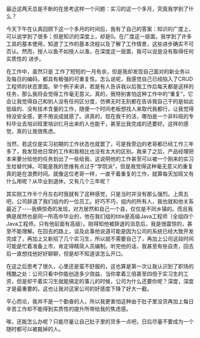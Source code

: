 最近这两天总是不断的在思考这样一个问题：实习的这一个多月，究竟我学到了什么？

今天下午在认真回顾下这一个多月的时间后，我有了自己的答案：知识的广度上，可以说学到了很多；但是知识的深度上，却是0。在广度这一层面，我学到了许多工具的基本使用，知道了工作的基本流程以及了解了工作情景，这些进步确实不可否认。然而，授人以鱼不如授人以渔，在深度这一层面，我可以说是没有取得任何实质性的 进步。

在工作中，虽然只是 工作了短短的一月有余，但是我却发现自己面对的新业务以及每日的编码，都具有极强的可重复性。怎么说呢，我感觉自己已经陷入了CRUD工程师的状态里面。举个例子来讲，若是有人告诉我以后我工作后每天都是这样的任务，那么我将会觉得工作毫无意义。真的，我特别害怕这种工作中的“重复”，它会让我觉得自己和别人没有任何区分度，仿佛无时无刻都在告诉我自己干的是如此低级的、没有技术含量的工作，随便一个时间老板想找人来取代我都行，让我觉得特没安全感，更不用说成就感了。讲真的，现在我干的活，哪怕是一个非科班的专科毕业去培训班里培训仨月出来的人也能干，甚至比我完成的还要好。这样的感觉，真的让我很焦虑。

当然，若这仅是实习初期的工作状态也就罢了，可是我旁边的老哥都已经工作三年多了，我发现他日常的工作和我相比也没有太大的区别。我来了之后，产品经理把本来要分给他的任务划出了一些给我，这说明他的工作甚至可以被一个刚来的实习生给替代掉。可能是我的思维有点过于“学院派”，但是我觉得这种毫无意义的重复真的是在浪费时间。就像这位老哥一样，一直干着重复的工作，就算每天加班又有什么用呢？从毕业到退休，又有几个三年呢？

其实刚工作半个月左右时我就有了这种感觉，只是当时并没有那么强烈。上周五吧，公司辞退了我们组内的一位员工。好巧不巧，组内的所有人，我也就和他关系最近了----我俩惊奇的发现，对方居然和自己一个县，仅仅是不同乡镇的。而且我俩是居然也是同一所高中毕业的，他在我们组的title是高级Java工程师（全组四个Java工程师，只有他前面有高级）。刚得知他被辞退的消息后，我是很震惊的，甚至不能理解。在回去的路上，谈及此事他说道可能是因为公司的系统已经大致开发完成了，再加上又新招了几个实习生，所以就不需要自己了，再加上公司这段时间可能是忙着准备上市，肯定得精简人员编制。听完他的话，我甚至有些自责，回去后一直想找他好好聊聊，但是却不知道该怎么开口。

在这之后思考了很久，心里还是蛮不舒服的，这也算是第一次让我认识到了职场的残酷之处：公司只看中你能创造多少效益，当你拿着三倍甚至四倍于实习生的工资，但是却干着实习生就能搞定的事儿的时候，公司为什么还要你呢？深度，深度才是最重要的。这也让我对这家公司的好感度下降了好大一截。

平心而论，我并不是一个勤奋的人，所以我更害怕这种由于肚子里没货再加上每日辛苦工作却不能得到实质性的提升所带给我的焦虑感。

唉，还能怎么办呢？只能尽量让自己肚子里的货多一点吧，日后尽量不要成为一个随时都可以被裁掉的人。

